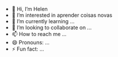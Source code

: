 - 👋 Hi, I’m Helen 
- 👀 I’m interested in aprender coisas novas 
- 🌱 I’m currently learning ...
- 💞️ I’m looking to collaborate on ...
- 📫 How to reach me ...
- 😄 Pronouns: ...
- ⚡ Fun fact: ...

<!---
taianeh/taianeh is a ✨ special ✨ repository because its `README.md` (this file) appears on your GitHub profile.
You can click the Preview link to take a look at your changes.
--->
